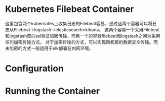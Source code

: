 
# Kubernetes Filebeat Container
这里包含两个kubernates上收集日志的Filebeat容易，通过这两个容器可以将日志从Filebeat->logstash->elasticsearch>kibana。
这两个容易一个采用Filebeat和logstash双向ssl验证加密传输，而另一个的容器filebeat和logstash之间为采用任何加密传输方式。
对于加密传输的方式，可以实现跨机房的数据安全传输。而未加密的方式一般适用于elk部署在内网环境。
# Configuration


# Running the Container